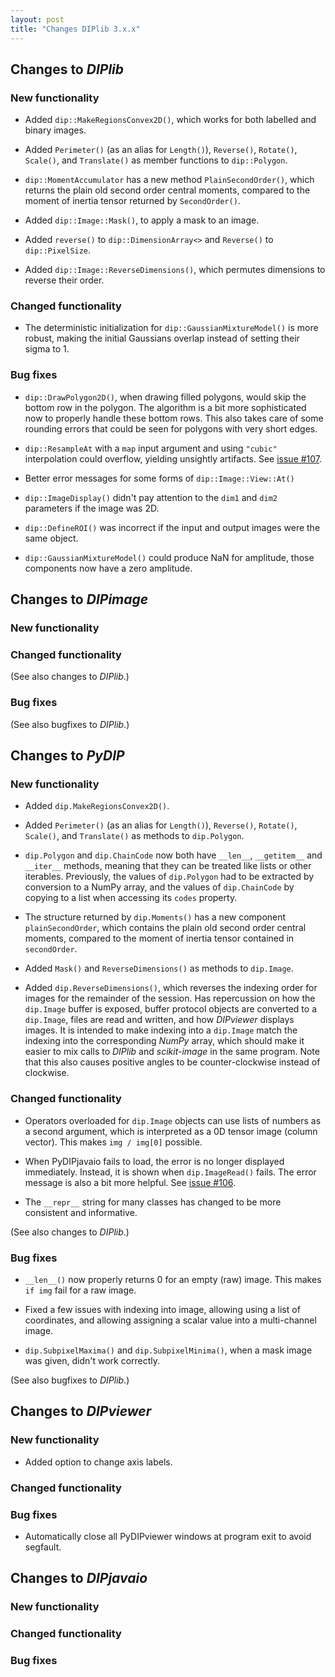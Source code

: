 ```yaml
---
layout: post
title: "Changes DIPlib 3.x.x"
---
```


## Changes to *DIPlib*

### New functionality

- Added `dip::MakeRegionsConvex2D()`, which works for both labelled and binary images.

- Added `Perimeter()` (as an alias for `Length()`), `Reverse()`, `Rotate()`, `Scale()`, and `Translate()`
  as member functions to `dip::Polygon`.

- `dip::MomentAccumulator` has a new method `PlainSecondOrder()`, which returns the plain old second
  order central moments, compared to the moment of inertia tensor returned by `SecondOrder()`.

- Added `dip::Image::Mask()`, to apply a mask to an image.

- Added `reverse()` to `dip::DimensionArray<>` and `Reverse()` to `dip::PixelSize`.

- Added `dip::Image::ReverseDimensions()`, which permutes dimensions to reverse their order.

### Changed functionality

- The deterministic initialization for `dip::GaussianMixtureModel()` is more robust, making the
  initial Gaussians overlap instead of setting their sigma to 1.

### Bug fixes

- `dip::DrawPolygon2D()`, when drawing filled polygons, would skip the bottom row in the polygon. The
  algorithm is a bit more sophisticated now to properly handle these bottom rows. This also takes care
  of some rounding errors that could be seen for polygons with very short edges.

- `dip::ResampleAt` with a `map` input argument and using `"cubic"` interpolation could overflow,
  yielding unsightly artifacts. See [issue #107](https://github.com/DIPlib/diplib/issues/107).

- Better error messages for some forms of `dip::Image::View::At()`

- `dip::ImageDisplay()` didn't pay attention to the `dim1` and `dim2` parameters if the image was 2D.

- `dip::DefineROI()` was incorrect if the input and output images were the same object.

- `dip::GaussianMixtureModel()` could produce NaN for amplitude, those components now have a zero amplitude.




## Changes to *DIPimage*

### New functionality

### Changed functionality

(See also changes to *DIPlib*.)

### Bug fixes

(See also bugfixes to *DIPlib*.)




## Changes to *PyDIP*

### New functionality

- Added `dip.MakeRegionsConvex2D()`.

- Added `Perimeter()` (as an alias for `Length()`), `Reverse()`, `Rotate()`, `Scale()`, and `Translate()`
  as methods to `dip.Polygon`.

- `dip.Polygon` and `dip.ChainCode` now both have `__len__`, `__getitem__` and `__iter__` methods,
  meaning that they can be treated like lists or other iterables. Previously, the values of `dip.Polygon`
  had to be extracted by conversion to a NumPy array, and the values of `dip.ChainCode` by copying to
  a list when accessing its `codes` property.

- The structure returned by `dip.Moments()` has a new component `plainSecondOrder`, which contains
  the plain old second order central moments, compared to the moment of inertia tensor contained
  in `secondOrder`.

- Added `Mask()` and `ReverseDimensions()` as methods to `dip.Image`.

- Added `dip.ReverseDimensions()`, which reverses the indexing order for images for the remainder of the
  session. Has repercussion on how the `dip.Image` buffer is exposed, buffer protocol objects are
  converted to a `dip.Image`, files are read and written, and how *DIPviewer* displays images.
  It is intended to make indexing into a `dip.Image` match the indexing into the corresponding
  *NumPy* array, which should make it easier to mix calls to *DIPlib* and *scikit-image* in the same
  program. Note that this also causes positive angles to be counter-clockwise instead of clockwise.

### Changed functionality

- Operators overloaded for `dip.Image` objects can use lists of numbers as a second argument, which
  is interpreted as a 0D tensor image (column vector). This makes `img / img[0]` possible.

- When PyDIPjavaio fails to load, the error is no longer displayed immediately. Instead, it is
  shown when `dip.ImageRead()` fails. The error message is also a bit more helpful.
  See [issue #106](https://github.com/DIPlib/diplib/issues/106).

- The `__repr__` string for many classes has changed to be more consistent and informative.

(See also changes to *DIPlib*.)

### Bug fixes

- `__len__()` now properly returns 0 for an empty (raw) image. This makes `if img` fail for a raw image.

- Fixed a few issues with indexing into image, allowing using a list of coordinates, and allowing assigning
  a scalar value into a multi-channel image.

- `dip.SubpixelMaxima()` and `dip.SubpixelMinima()`, when a mask image was given, didn't work correctly.

(See also bugfixes to *DIPlib*.)




## Changes to *DIPviewer*

### New functionality

- Added option to change axis labels.

### Changed functionality

### Bug fixes

- Automatically close all PyDIPviewer windows at program exit to avoid segfault.


## Changes to *DIPjavaio*

### New functionality

### Changed functionality

### Bug fixes
